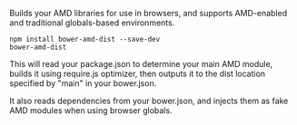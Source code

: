 Builds your AMD libraries for use in browsers, and supports AMD-enabled and traditional globals-based environments.

```
npm install bower-amd-dist --save-dev
bower-amd-dist
```

This will read your package.json to determine your main AMD module, builds it using require.js optimizer, then outputs it to the dist location specified by "main" in your bower.json.

It also reads dependencies from your bower.json, and injects them as fake AMD modules when using browser globals.
